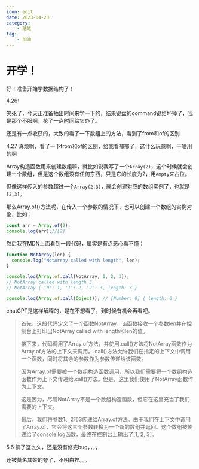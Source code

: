 ```yaml
---
icon: edit
date: 2023-04-23
category:
    - 随笔
tag:
    - 加油
---
```


# 开学！

好！准备开始学数据结构了！

4.26:

笑死了，今天正准备抽出时间来学一下的，结果键盘的command键给坏掉了，我是那个不服啊，花了一点时间给它办了。

还是有一点收获的，大致的看了一下数组上的方法，看到了from和of的区别

4.27
真烦啊，看了一下from和of的区别，给我看郁郁了，这什么玩意啊，干啥用的啊

Array构造函数用来创建数组嘛，就比如说我写了一个`Array(2)`，这个时候就会创建一个数组，但是这个数组没有任何东西，只是它的长度为2，用`empty`来占位。

但像这样传入的参数超过一个`Array(2,3)`，就会创建对应的数组实例了，也就是`[2,3]`。

那么Array.of()方法呢，在传入一个参数的情况下，也可以创建一个数组的实例对象，比如：

```js
const arr = Array.of(2);
console.log(arr);//[2]
```

然后我在MDN上面看到一段代码，属实是有点恶心看不懂：

```js
function NotArray(len) {
  console.log("NotArray called with length", len);
}

console.log(Array.of.call(NotArray, 1, 2, 3));
// NotArray called with length 3
// NotArray { '0': 1, '1': 2, '2': 3, length: 3 }

console.log(Array.of.call(Object)); // [Number: 0] { length: 0 }

```

chatGPT是这样解释的，是在不想看了，到时候有机会再看吧。

> 首先，这段代码定义了一个函数NotArray，该函数接收一个参数len并在控制台上打印出NotArray called with length和len的值。
>
> 接下来，代码调用了Array.of方法，并使用.call()方法将NotArray函数作为Array.of方法的上下文来调用。.call()方法允许我们在指定的上下文中调用一个函数，同时将其余的参数作为参数传递给该函数。
>
> 因为Array.of需要被一个数组构造函数调用，所以我们需要将一个数组构造函数作为上下文传递给.call()方法。但是，这里我们使用了NotArray函数作为上下文。
>
> 这是因为，尽管NotArray不是一个数组构造函数，但它在这里充当了我们需要的上下文。
>
> 最后，我们将参数1、2和3传递给Array.of方法。由于我们在上下文中调用了Array.of，它会将这三个参数转换为一个新的数组并返回。这个数组被传递给了console.log函数，最终在控制台上输出了[1, 2, 3]。

5.6
搞了这么久，还是没有修完bug，，，，

还被莫名其妙的夸了，不明白捏。。。
